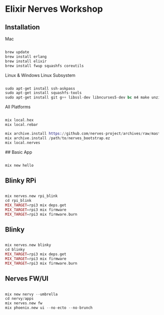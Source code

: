 # Elixir Nerves Workshop

## Installation

Mac

```elixir

brew update
brew install erlang
brew install elixir
brew install fwup squashfs coreutils

```

Linux & Windows Linux Subsystem

```elixir

sudo apt-get install ssh-askpass
sudo apt-get install squashfs-tools
sudo apt-get install git g++ libssl-dev libncurses5-dev bc m4 make unzip cmake

```

All Platforms

```elixir

mix local.hex
mix local.rebar

mix archive.install https://github.com/nerves-project/archives/raw/master/nerves_bootstrap.ez
mix archive.install /path/to/nerves_bootstrap.ez
mix local.nerves
```

## Basic App

```elixir

mix new hello

```

## Blinky RPi

```elixir

mix nerves.new rpi_blink
cd rpi_blink
MIX_TARGET=rpi3 mix deps.get
MIX_TARGET=rpi3 mix firmware
MIX_TARGET=rpi3 mix firmware.burn
```

## Blinky

```elixir

mix nerves.new blinky
cd blinky
MIX_TARGET=rpi3 mix deps.get
MIX_TARGET=rpi3 mix firmware
MIX_TARGET=rpi3 mix firmware.burn

```

## Nerves FW/UI

```elixir

mix new nervy --umbrella
cd nervy/apps
mix nerves.new fw
mix phoenix.new ui --no-ecto --no-brunch

```
